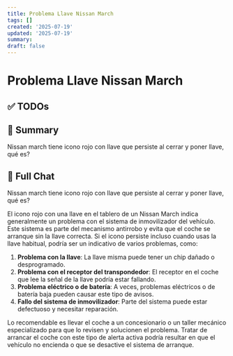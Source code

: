 ```yaml
---
title: Problema Llave Nissan March
tags: []
created: '2025-07-19'
updated: '2025-07-19'
summary:
draft: false
---
```


# Problema Llave Nissan March

## ✅ TODOs


## 📌 Summary
Nissan march tiene icono rojo con llave que persiste al cerrar y poner llave, qué es?

## 🧠 Full Chat


Nissan march tiene icono rojo con llave que persiste al cerrar y poner llave, qué es? 



El icono rojo con una llave en el tablero de un Nissan March indica generalmente un problema con el sistema de inmovilizador del vehículo. Este sistema es parte del mecanismo antirrobo y evita que el coche se arranque sin la llave correcta. Si el icono persiste incluso cuando usas la llave habitual, podría ser un indicativo de varios problemas, como:

1. **Problema con la llave**: La llave misma puede tener un chip dañado o desprogramado.
2. **Problema con el receptor del transpondedor**: El receptor en el coche que lee la señal de la llave podría estar fallando.
3. **Problema eléctrico o de batería**: A veces, problemas eléctricos o de batería baja pueden causar este tipo de avisos.
4. **Fallo del sistema de inmovilizador**: Parte del sistema puede estar defectuoso y necesitar reparación.

Lo recomendable es llevar el coche a un concesionario o un taller mecánico especializado para que lo revisen y solucionen el problema. Tratar de arrancar el coche con este tipo de alerta activa podría resultar en que el vehículo no encienda o que se desactive el sistema de arranque.